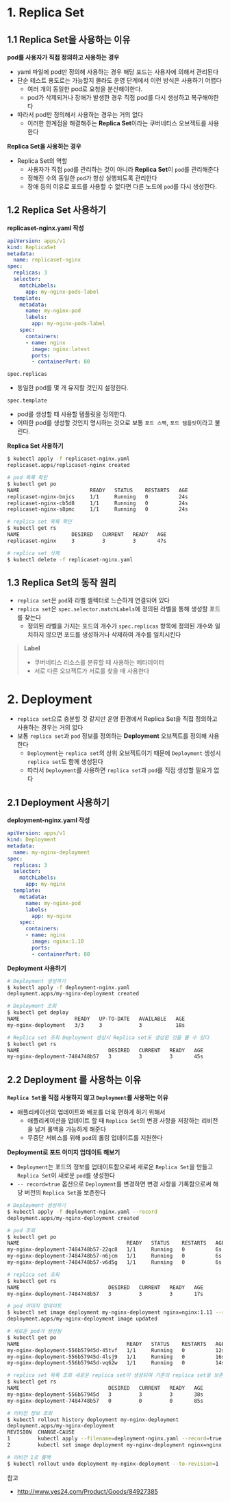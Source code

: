 # 1. Replica Set



## 1.1 Replica Set을 사용하는 이유

**pod를 사용자가 직접 정의하고 사용하는 경우**

* yaml 파일에 pod만 정의해 사용하는 경우 해당 포드는 사용자에 의해서 관리된다
* 단순 테스트 용도로는 가능할지 몰라도 운영 단계에서 이런 방식은 사용하기 어렵다
  * 여러 개의 동일한 pod로 요청을 분산해야한다.
  * pod가 삭제되거나 장애가 발생한 경우 직접 pod를 다시 생성하고 복구해야한다
* 따라서 pod만 정의해서 사용하는 경우는 거의 없다
  * 이러한 한계점을 해결해주는 **Replica Set**이라는 쿠버네티스 오브젝트를 사용한다

**Replica Set을 사용하는 경우**

* Replica Set의 역할
  * 사용자가 직접 `pod`를 관리하는 것이 아니라 **Replica Set**이 `pod`를 관리해준다
  * 정해진 수의 동일한 `pod`가 항상 실행되도록 관리한다
  * 장애 등의 이유로 포드를 사용할 수 없다면 다른 노드에 `pod`를 다시 생성한다.



## 1.2 Replica Set 사용하기

**replicaset-nginx.yaml 작성**

```yaml
apiVersion: apps/v1
kind: ReplicaSet
metadata:
  name: replicaset-nginx
spec:
  replicas: 3
  selector:
    matchLabels:
      app: my-nginx-pods-label
  template:
    metadata:
      name: my-nginx-pod
      labels: 
        app: my-nginx-pods-label
    spec:
      containers:
      - name: nginx
        image: nginx:latest
        ports:
        - containerPort: 80
```

`spec.replicas`

* 동일한 pod를 몇 개 유지할 것인지 설정한다.

`spec.template`

* pod를 생성할 때 사용할 템플릿을 정의한다.
* 어떠한 pod를 생성할 것인지 명시하는 것으로 보통 `포드 스펙`, `포드 템플릿`이라고 불린다.



**Replica Set 사용하기**

```bash
$ kubectl apply -f replicaset-nginx.yaml
replicaset.apps/replicaset-nginx created

# pod 목록 확인
$ kubectl get po
NAME                       READY   STATUS    RESTARTS   AGE
replicaset-nginx-bnjcs     1/1     Running   0          24s
replicaset-nginx-cb5d8     1/1     Running   0          24s
replicaset-nginx-s8pmc     1/1     Running   0          24s

# replica set 목록 확인
$ kubectl get rs
NAME                 DESIRED   CURRENT   READY   AGE
replicaset-nginx     3         3         3       47s

# replica set 삭제
$ kubectl delete -f replicaset-nginx.yaml
```



## 1.3 Replica Set의 동작 원리

* `replica set`은 `pod`와 라벨 셀렉터로 느슨하게 연결되어 있다
* `replica set`은 `spec.selector.matchLabels`에 정의된 라벨을 통해 생성할 포드를 찾는다
  * 정의된 라벨을 가지는 포드의 개수가 `spec.replicas` 항목에 정의된 개수와 일치하지 않으면 포드를 생성하거나 삭제하여 개수를 일치시킨다

> **Label**
>
> * 쿠버네티스 리소스를 분류할 때 사용하는 메타데이터
> * 서로 다른 오브젝트가 서로를 찾을 때 사용한다



# 2. Deployment

* `replica set`으로 충분할 것 같지만 운영 환경에서 Replica Set을 직접 정의하고 사용하는 경우는 거의 없다
* 보통 `replica set`과 `pod` 정보를 정의하는 **Deployment** 오브젝트를 정의해 사용한다
  * `Deployment`는 `replica set`의 상위 오브젝트이기 때문에 `Deployment` 생성시 `replica set`도 함께 생성된다
  * 따라서 `Deployment`를 사용하면 `replica set`과 `pod`를 직접 생성할 필요가 없다



## 2.1 Deployment 사용하기

**deployment-nginx.yaml 작성**

```yaml
apiVersion: apps/v1
kind: Deployment
metadata:
  name: my-nginx-deployment
spec:
  replicas: 3
  selector:
    matchLabels:
      app: my-nginx
  template:
    metadata:
      name: my-nginx-pod
      labels:
        app: my-nginx
    spec:
      containers:
      - name: nginx
        image: nginx:1.10
        ports:
        - containerPort: 80
```



**Deployment 사용하기**

```bash
# Deployment 생성하기
$ kubectl apply -f deployment-nginx.yaml
deployment.apps/my-nginx-deployment created

# Deployment 조회
$ kubectl get deploy
NAME                  READY   UP-TO-DATE   AVAILABLE   AGE
my-nginx-deployment   3/3     3            3           18s

# Replica set 조회 Deployment 생성시 Replica set도 생성된 것을 볼 수 있다
$ kubectl get rs
NAME                             DESIRED   CURRENT   READY   AGE
my-nginx-deployment-7484748b57   3         3         3       45s
```



## 2.2 Deployment 를 사용하는 이유

**`Replica Set`을 직접 사용하지 않고 `Deployment`를 사용하는 이유**

* 애플리케이션의 업데이트와 배포를 더욱 편하게 하기 위해서
  * 애플리케이션을 업데이트 할 때 `Replica Set`의 변경 사항을 저장하는 리비전을 남겨 롤백을 가능하게 해준다
  * 무중단 서비스를 위해 `pod`의 롤링 업데이트를 지원한다



**Deployment로 포드 이미지 업데이트 해보기**

* `Deployment`는 포드의 정보를 업데이트함으로써 새로운 `Replica Set`을 만들고  `Replica Set`이 새로운 `pod`를 생성한다
* `-- record=true` 옵션으로 `Deployment`를 변경하면 변경 사항을 기록함으로써 해당 버전의 `Replica Set`을 보존한다

```bash
# Deployment 생성하기
$ kubectl apply -f deployment-nginx.yaml --record
deployment.apps/my-nginx-deployment created

# pod 조회
$ kubectl get po
NAME                                   READY   STATUS    RESTARTS   AGE
my-nginx-deployment-7484748b57-22qc8   1/1     Running   0          6s
my-nginx-deployment-7484748b57-n6jcm   1/1     Running   0          6s
my-nginx-deployment-7484748b57-v6d5g   1/1     Running   0          6s

# replica set 조회
$ kubectl get rs
NAME                             DESIRED   CURRENT   READY   AGE
my-nginx-deployment-7484748b57   3         3         3       17s

# pod 이미지 업데이트
$ kubectl set image deployment my-nginx-deployment nginx=nginx:1.11 --record
deployment.apps/my-nginx-deployment image updated

# 새로운 pod가 생성됨
$ kubectl get po
NAME                                   READY   STATUS    RESTARTS   AGE
my-nginx-deployment-556b57945d-45tvf   1/1     Running   0          12s
my-nginx-deployment-556b57945d-4lsj9   1/1     Running   0          16s
my-nginx-deployment-556b57945d-vq62w   1/1     Running   0          14s

# replica set 목록 조회 새로운 replica set이 생성되며 기존의 replica set을 보존하고 있음
$ kubectl get rs
NAME                             DESIRED   CURRENT   READY   AGE
my-nginx-deployment-556b57945d   3         3         3       38s
my-nginx-deployment-7484748b57   0         0         0       85s

# 리비전 정보 조회
$ kubectl rollout history deployment my-nginx-deployment
deployment.apps/my-nginx-deployment
REVISION  CHANGE-CAUSE
1         kubectl apply --filename=deployment-nginx.yaml --record=true
2         kubectl set image deployment my-nginx-deployment nginx=nginx:1.11 --record=true

# 리비전 1로 롤백
$ kubectl rollout undo deployment my-nginx-deployment --to-revision=1
```



참고

* http://www.yes24.com/Product/Goods/84927385